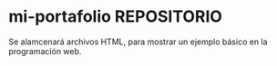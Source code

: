 # mi-portafolio REPOSITORIO
Se alamcenará archivos HTML, para mostrar un ejemplo básico en la programación web.
